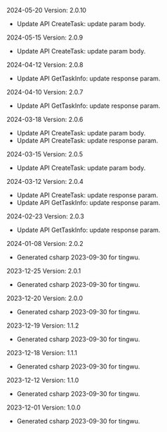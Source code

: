 2024-05-20 Version: 2.0.10
- Update API CreateTask: update param body.


2024-05-15 Version: 2.0.9
- Update API CreateTask: update param body.


2024-04-12 Version: 2.0.8
- Update API GetTaskInfo: update response param.


2024-04-10 Version: 2.0.7
- Update API GetTaskInfo: update response param.


2024-03-18 Version: 2.0.6
- Update API CreateTask: update param body.
- Update API CreateTask: update response param.


2024-03-15 Version: 2.0.5
- Update API CreateTask: update param body.


2024-03-12 Version: 2.0.4
- Update API CreateTask: update response param.
- Update API GetTaskInfo: update response param.


2024-02-23 Version: 2.0.3
- Update API GetTaskInfo: update response param.


2024-01-08 Version: 2.0.2
- Generated csharp 2023-09-30 for tingwu.

2023-12-25 Version: 2.0.1
- Generated csharp 2023-09-30 for tingwu.

2023-12-20 Version: 2.0.0
- Generated csharp 2023-09-30 for tingwu.

2023-12-19 Version: 1.1.2
- Generated csharp 2023-09-30 for tingwu.

2023-12-18 Version: 1.1.1
- Generated csharp 2023-09-30 for tingwu.

2023-12-12 Version: 1.1.0
- Generated csharp 2023-09-30 for tingwu.

2023-12-01 Version: 1.0.0
- Generated csharp 2023-09-30 for tingwu.


